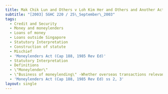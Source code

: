 ```yaml
---
title: Mak Chik Lun and Others v Loh Kim Her and Others and Another Action
subtitle: "[2003] SGHC 220 / 25\_September\_2003"
tags:
  - Credit and Security
  - Money and moneylenders
  - Loans of money
  - Loans outside Singapore
  - Statutory Interpretation
  - Construction of statute
  - Mischief
  - 'Moneylenders Act (Cap 188, 1985 Rev Ed)'
  - Statutory Interpretation
  - Definitions
  - \"Moneylender\"
  - \"Business of moneylending\" -Whether overseas transactions relevant
  - 'Moneylenders Act (Cap 188, 1985 Rev Ed) ss 2, 3'
layout: single
---
```


